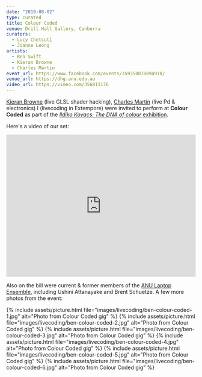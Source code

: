 ```yaml
---
date: "2019-08-02"
type: curated
title: Colour Coded
venue: Drill Hall Gallery, Canberra
curators:
  - Lucy Chetcuti
  - Joanne Leong
artists:
  - Ben Swift
  - Kieran Browne
  - Charles Martin
event_url: https://www.facebook.com/events/359350878094918/
venue_url: https://dhg.anu.edu.au
video_url: https://vimeo.com/356811176
---
```


[Kieran Browne](https://kieranbrowne.com) (live GLSL shader hacking),
[Charles Martin](http://charlesmartin.com.au/) (live Pd & electronics) I
(livecoding in Extempore) were invited to perform at **Colour Coded** as part of
the
[_Ildiko Kovacs: The DNA of colour_ exhibition](https://dhg.anu.edu.au/events/ildiko-kovacs-the-dna-of-colour/).

Here's a video of our set:

<div style="padding:75% 0 0 0;position:relative;"><iframe src="https://player.vimeo.com/video/356811176?color=be2edd" style="position:absolute;top:0;left:0;width:100%;height:100%;" frameborder="0" allow="autoplay; fullscreen" allowfullscreen></iframe></div><script src="https://player.vimeo.com/api/player.js"></script>

Also on the bill were current & former members of the
[ANU Laptop Ensemble](https://cs.anu.edu.au/code-creativity-culture/lens/),
including Ushini Attanayake and Brent Schuetze. A few more photos from the
event:

{% include assets/picture.html file="images/livecoding/ben-colour-coded-1.jpg" alt="Photo from Colour Coded gig" %}
{% include assets/picture.html file="images/livecoding/ben-colour-coded-2.jpg" alt="Photo from Colour Coded gig" %}
{% include assets/picture.html file="images/livecoding/ben-colour-coded-3.jpg" alt="Photo from Colour Coded gig" %}
{% include assets/picture.html file="images/livecoding/ben-colour-coded-4.jpg" alt="Photo from Colour Coded gig" %}
{% include assets/picture.html file="images/livecoding/ben-colour-coded-5.jpg" alt="Photo from Colour Coded gig" %}
{% include assets/picture.html file="images/livecoding/ben-colour-coded-6.jpg" alt="Photo from Colour Coded gig" %}

